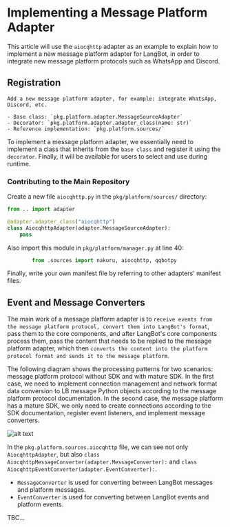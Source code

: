 # Implementing a Message Platform Adapter

This article will use the `aiocqhttp` adapter as an example to explain how to implement a new message platform adapter for LangBot, in order to integrate new message platform protocols such as WhatsApp and Discord.

## Registration

```text
Add a new message platform adapter, for example: integrate WhatsApp, Discord, etc.

- Base class: `pkg.platform.adapter.MessageSourceAdapter`
- Decorator: `pkg.platform.adapter.adapter_class(name: str)`
- Reference implementation: `pkg.platform.sources/`
```

To implement a message platform adapter, we essentially need to implement a class that inherits from the `base class` and register it using the `decorator`. Finally, it will be available for users to select and use during runtime.

### Contributing to the Main Repository

Create a new file `aiocqhttp.py` in the `pkg/platform/sources/` directory:

```python
from .. import adapter

@adapter.adapter_class("aiocqhttp")
class AiocqhttpAdapter(adapter.MessageSourceAdapter):
    pass
```

Also import this module in `pkg/platform/manager.py` at line 40:

```python
        from .sources import nakuru, aiocqhttp, qqbotpy
```

Finally, write your own manifest file by referring to other adapters' manifest files.

## Event and Message Converters

The main work of a message platform adapter is to `receive events from the message platform protocol, convert them into LangBot's format`, pass them to the core components, and after LangBot's core components process them, pass the content that needs to be replied to the message platform adapter, which then `converts the content into the platform protocol format and sends it to the message platform`.

The following diagram shows the processing patterns for two scenarios: message platform protocol without SDK and with mature SDK. In the first case, we need to implement connection management and network format data conversion to LB message Python objects according to the message platform protocol documentation. In the second case, the message platform has a mature SDK, we only need to create connections according to the SDK documentation, register event listeners, and implement message converters.

![alt text](/assets/image/zh/workshop/impl-platform-adapter/workshop_impl_platform_adapter_01.png)

In the `pkg.platform.sources.aiocqhttp` file, we can see not only `AiocqhttpAdapter`, but also `class AiocqhttpMessageConverter(adapter.MessageConverter):` and `class AiocqhttpEventConverter(adapter.EventConverter):`.

- `MessageConverter` is used for converting between LangBot messages and platform messages.
- `EventConverter` is used for converting between LangBot events and platform events.

TBC...
